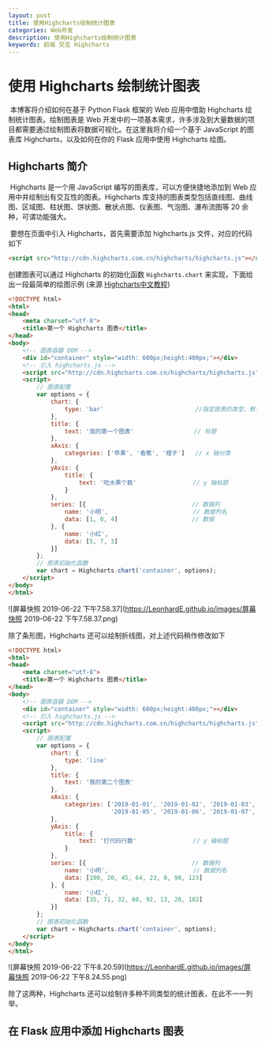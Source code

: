 ```yaml
---
layout: post
title: 使用Highcharts绘制统计图表
categories: Web开发
description: 使用Highcharts绘制统计图表
keywords: 前端 交互 Highcharts
---
```


# 使用 Highcharts 绘制统计图表

​	本博客将介绍如何在基于 Python Flask 框架的 Web 应用中借助 Highcharts 绘制统计图表。绘制图表是 Web 开发中的一项基本需求，许多涉及到大量数据的项目都需要通过绘制图表将数据可视化。在这里我将介绍一个基于 JavaScript 的图表库 Highcharts，以及如何在你的 Flask 应用中使用 Highcharts 绘图。

## Highcharts 简介

​	Highcharts 是一个用 JavaScript 编写的图表库，可以方便快捷地添加到 Web 应用中并绘制出有交互性的图表。Highcharts 库支持的图表类型包括直线图、曲线图、区域图、柱状图、饼状图、散状点图、仪表图、气泡图、瀑布流图等 20 余种，可谓功能强大。

​	要想在页面中引入 Highcharts，首先需要添加 highcharts.js 文件，对应的代码如下

```html
<script src="http://cdn.highcharts.com.cn/highcharts/highcharts.js"></script>
```

创建图表可以通过 Highcharts 的初始化函数 ```Highcharts.chart``` 来实现，下面给出一段最简单的绘图示例 (来源 [Highcharts中文教程](https://www.highcharts.com.cn/docs/start-helloworld))

```html
<!DOCTYPE html>
<html>
<head>
    <meta charset="utf-8">
    <title>第一个 Highcharts 图表</title>
</head>
<body>
    <!-- 图表容器 DOM -->
    <div id="container" style="width: 600px;height:400px;"></div>
    <!-- 引入 highcharts.js -->
    <script src="http://cdn.highcharts.com.cn/highcharts/highcharts.js"></script>
    <script>
        // 图表配置
        var options = {
            chart: {
                type: 'bar'                          //指定图表的类型，默认是折线图（line）
            },
            title: {
                text: '我的第一个图表'                 // 标题
            },
            xAxis: {
                categories: ['苹果', '香蕉', '橙子']   // x 轴分类
            },
            yAxis: {
                title: {
                    text: '吃水果个数'                // y 轴标题
                }
            },
            series: [{                              // 数据列
                name: '小明',                        // 数据列名
                data: [1, 0, 4]                     // 数据
            }, {
                name: '小红',
                data: [5, 7, 3]
            }]
        };
        // 图表初始化函数
        var chart = Highcharts.chart('container', options);
    </script>
</body>
</html>
```

![屏幕快照 2019-06-22 下午7.58.37](https://LeonhardE.github.io/images/屏幕快照 2019-06-22 下午7.58.37.png)

除了条形图，Highcharts 还可以绘制折线图，对上述代码稍作修改如下

```html
<!DOCTYPE html>
<html>
<head>
    <meta charset="utf-8">
    <title>第一个 Highcharts 图表</title>
</head>
<body>
    <!-- 图表容器 DOM -->
    <div id="container" style="width: 600px;height:400px;"></div>
    <!-- 引入 highcharts.js -->
    <script src="http://cdn.highcharts.com.cn/highcharts/highcharts.js"></script>
    <script>
        // 图表配置
        var options = {
            chart: {
                type: 'line'                          
            },
            title: {
                text: '我的第二个图表'                
            },
            xAxis: {
                categories: ['2019-01-01', '2019-01-02', '2019-01-03', '2019-01-04', 
                             '2019-01-05', '2019-01-06', '2019-01-07', '2019-01-08']   // x 轴分类
            },
            yAxis: {
                title: {
                    text: '打代码行数'                // y 轴标题
                }
            },
            series: [{                              // 数据列
                name: '小明',                        // 数据列名
                data: [100, 20, 45, 64, 23, 0, 90, 123]                     // 数据
            }, {
                name: '小红',
                data: [35, 71, 32, 60, 92, 13, 20, 102]
            }]
        };
        // 图表初始化函数
        var chart = Highcharts.chart('container', options);
    </script>
</body>
</html>
```

![屏幕快照 2019-06-22 下午8.20.59](https://LeonhardE.github.io/images/屏幕快照 2019-06-22 下午8.24.55.png)

除了这两种，Highcharts 还可以绘制许多种不同类型的统计图表，在此不一一列举。

## 在 Flask 应用中添加 Highcharts 图表

​	